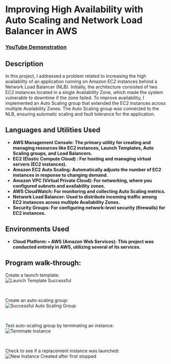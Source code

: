 <h1> Improving High Availability with Auto Scaling and Network Load Balancer in AWS
</h1>

 ### [YouTube Demonstration](https://youtu.be/7eJexJVCqJo)

<h2>Description</h2>
In this project, I addressed a problem related to increasing the high availability of an application running on Amazon EC2 instances behind a Network Load Balancer (NLB). Initially, the architecture consisted of two EC2 instances located in a single Availability Zone, which made the system vulnerable to downtime if the zone failed. To improve availability, I implemented an Auto Scaling group that extended the EC2 instances across multiple Availability Zones. The Auto Scaling group was connected to the NLB, ensuring automatic scaling and fault tolerance for the application.
<br />

<h2>Languages and Utilities Used</h2>

- <b>AWS Management Console: The primary utility for creating and managing resources like EC2 instances, Launch Templates, Auto Scaling groups, and Load Balancers.</b> 
- <b>EC2 (Elastic Compute Cloud) : For hosting and managing virtual servers (EC2 instances).</b>
- <b>Amazon EC2 Auto Scaling: Automatically adjusts the number of EC2 instances in response to changing demand.</b> 
- <b>Amazon VPC (Virtual Private Cloud): For networking, where you configured subnets and availability zones.</b>
- <b>AWS CloudWatch: For monitoring and collecting Auto Scaling metrics.</b> 
- <b>Network Load Balancer: Used to distribute incoming traffic among EC2 instances across multiple Availability Zones.</b>
- <b>Security Groups: For configuring network-level security (firewalls) for EC2 instances.</b> 

<h2>Environments Used </h2>

- <b>Cloud Platform:
•	AWS (Amazon Web Services): This project was conducted entirely in AWS, utilizing several of its services.
</b> 

<h2>Program walk-through:</h2>

<p align="center">

Create a launch template:
 <br/>
![Launch Template Successful](https://github.com/user-attachments/assets/3ce5c01e-b5a0-4603-b9d4-1038531ea41f)

<br />

Create an auto-scaling group:
 <br/>
![Successful Auto Scaling Group](https://github.com/user-attachments/assets/5e0e6e66-d97f-4be9-9c0c-725d9d5f0599)


<br />

Test auto-scaling group by terminating an instance:
 <br/>
![Terminate Instance](https://github.com/user-attachments/assets/eac70203-b18c-4520-9c6d-a7bc5664b58a)


<br />

Check to see if a replacement instance was launched:
 <br/>
![New Instance Created after first stopped](https://github.com/user-attachments/assets/50a5c23a-b4af-48d5-aa1c-a997da43dd12)





